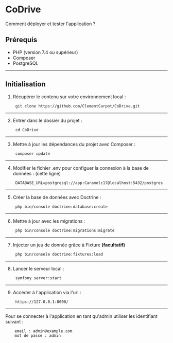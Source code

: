 # CoDrive

Comment déployer et tester l'application ?

## Prérequis

- PHP (version 7.4 ou supérieur)
- Composer
- PostgreSQL
___
## Initialisation

1. Récupérer le contenu sur votre environnement local :

        git clone https://github.com/ClementCarpot/CoDrive.git
___
2. Entrer dans le dossier du projet : 

        cd CoDrive
___
3. Mettre à jour les dépendances du projet avec Composer :

        composer update
___
4. Modifier le fichier .env pour configuer la connexion à la base de données :
(cette ligne)

        DATABASE_URL=postgresql://app:Caramelc17@localhost:5432/postgres
___
5. Créer la base de données avec Doctrine :

        php bin/console doctrine:database:create
___
6. Mettre à jour avec les migrations : 

        php bin/console doctrine:migrations:migrate
___
7. Injecter un jeu de donnée grâce à Fixture <b>(facultatif)</b>

        php bin/console doctrine:fixtures:load
___
8. Lancer le serveur local : 

        symfony server:start
___
9. Accéder à l'application via l'url :

        https://127.0.0.1:8000/
___
Pour se connecter à l'application en tant qu'admin utiliser les identifiant suivant :

        email : admin@example.com
        mot de passe : admin

